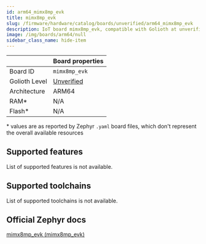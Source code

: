```yaml
---
id: arm64_mimx8mp_evk
title: mimx8mp_evk
slug: /firmware/hardware/catalog/boards/unverified/arm64_mimx8mp_evk
description: IoT board mimx8mp_evk, compatible with Golioth at unverified level.
image: /img/boards/arm64/null
sidebar_class_name: hide-item
---
```


[//]: # (This is an auto-generated file, do not edit! Changes to it will be lost upon re-generation)



|                | Board properties     |
| -------------  | -------------------- |
| Board ID       | `mimx8mp_evk` |
| Golioth Level  | [Unverified](/firmware/hardware#unverified-boards) |
| Architecture   | ARM64 |
| RAM*           | N/A |
| Flash*         | N/A |

\* values are as reported by Zephyr `.yaml` board files, which don't represent the overall available resources



## Supported features

List of supported features is not available.

## Supported toolchains

List of supported toolchains is not available.

## Official Zephyr docs

[mimx8mp_evk (mimx8mp_evk)](https://docs.zephyrproject.org/latest/boards/arm64/mimx8mp_evk/doc/index.html)
